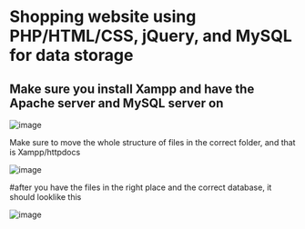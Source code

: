 # Shopping website using PHP/HTML/CSS, jQuery, and MySQL for data storage
## Make sure you install Xampp and have the Apache server and MySQL server on

![image](https://github.com/user-attachments/assets/f47899ba-d8d7-4070-b0b7-66ce8ca1b9b8)

Make sure to move the whole structure of files in the correct folder, and that is Xampp/httpdocs 

![image](https://github.com/user-attachments/assets/1a910fad-7766-4e72-aed0-889a8a565670)

#after you have the files in the right place and the correct database, it should looklike  this 

![image](https://github.com/user-attachments/assets/39ee2dc1-bd48-4c95-bd0f-b0d293e5a580)


